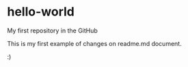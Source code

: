 # hello-world
My first repository in the GitHub

This is my first example of changes on readme.md document.

:)
